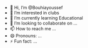 - 👋 Hi, I’m @Bouhiayoussef
- 👀 I’m interested in clubs 
- 🌱 I’m currently learning Educational 
- 💞️ I’m looking to collaborate on ...
- 📫 How to reach me ...
- 😄 Pronouns: ...
- ⚡ Fun fact: ...

<!---
Bouhiayoussef/Bouhiayoussef is a ✨ special ✨ repository because its `README.md` (this file) appears on your GitHub profile.
You can click the Preview link to take a look at your changes.
--->
